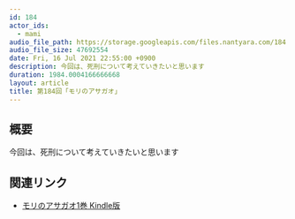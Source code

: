 ```yaml
---
id: 184
actor_ids:
  - mami
audio_file_path: https://storage.googleapis.com/files.nantyara.com/184.mp3
audio_file_size: 47692554
date: Fri, 16 Jul 2021 22:55:00 +0900
description: 今回は、死刑について考えていきたいと思います
duration: 1984.0004166666668
layout: article
title: 第184回「モリのアサガオ」
---
```

## 概要

今回は、死刑について考えていきたいと思います

## 関連リンク

* [モリのアサガオ1巻 Kindle版](https://amazon.co.jp/dp/B07PQWG86Z)
